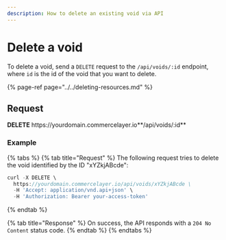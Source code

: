 ```yaml
---
description: How to delete an existing void via API
---
```


# Delete a void

To delete a void, send a `DELETE` request to the `/api/voids/:id` endpoint, where `id` is the id of the void that you want to delete.

{% page-ref page="../../deleting-resources.md" %}

## Request

**DELETE** https://<i></i>yourdomain.commercelayer.io**/api/voids/:id**

### Example

{% tabs %}
{% tab title="Request" %}
The following request tries to delete the void identified by the ID "xYZkjABcde":

```javascript
curl -X DELETE \
  https://yourdomain.commercelayer.io/api/voids/xYZkjABcde \
  -H 'Accept: application/vnd.api+json' \
  -H 'Authorization: Bearer your-access-token'
```
{% endtab %}

{% tab title="Response" %}
On success, the API responds with a `204 No Content` status code.
{% endtab %}
{% endtabs %}

